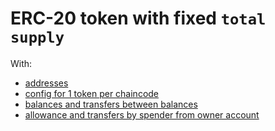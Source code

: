 # ERC-20 token with fixed `total supply`

With:

* [addresses](../../service/account)
* [config for 1 token per chaincode](../../service/config_erc20)
* [balances and transfers between balances](../../service/balance)
* [allowance and transfers by spender from owner account](../../service/allowance)
